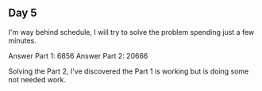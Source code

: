 ## Day 5

I'm way behind schedule, I will try to solve the problem spending just a few minutes.

Answer Part 1: 6856
Answer Part 2: 20666

Solving the Part 2, I've discovered the Part 1 is working but is doing some not needed work.
